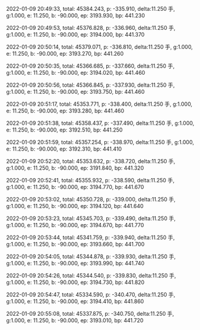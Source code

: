 2022-01-09 20:49:33, total: 45384.243, p: -335.910, delta:11.250 手, g:1.000, e: 11.250, b: -90.000, ep: 3193.930, bp: 441.230

2022-01-09 20:49:53, total: 45376.828, p: -336.960, delta:11.250 手, g:1.000, e: 11.250, b: -90.000, ep: 3194.000, bp: 441.370

2022-01-09 20:50:14, total: 45379.071, p: -336.810, delta:11.250 手, g:1.000, e: 11.250, b: -90.000, ep: 3193.270, bp: 441.260

2022-01-09 20:50:35, total: 45366.685, p: -337.660, delta:11.250 手, g:1.000, e: 11.250, b: -90.000, ep: 3194.020, bp: 441.460

2022-01-09 20:50:56, total: 45366.845, p: -337.930, delta:11.250 手, g:1.000, e: 11.250, b: -90.000, ep: 3193.750, bp: 441.460

2022-01-09 20:51:17, total: 45353.771, p: -338.400, delta:11.250 手, g:1.000, e: 11.250, b: -90.000, ep: 3193.280, bp: 441.460

2022-01-09 20:51:38, total: 45358.437, p: -337.490, delta:11.250 手, g:1.000, e: 11.250, b: -90.000, ep: 3192.510, bp: 441.250

2022-01-09 20:51:59, total: 45357.254, p: -338.970, delta:11.250 手, g:1.000, e: 11.250, b: -90.000, ep: 3192.310, bp: 441.410

2022-01-09 20:52:20, total: 45353.632, p: -338.720, delta:11.250 手, g:1.000, e: 11.250, b: -90.000, ep: 3191.840, bp: 441.320

2022-01-09 20:52:41, total: 45355.932, p: -338.590, delta:11.250 手, g:1.000, e: 11.250, b: -90.000, ep: 3194.770, bp: 441.670

2022-01-09 20:53:02, total: 45350.728, p: -339.000, delta:11.250 手, g:1.000, e: 11.250, b: -90.000, ep: 3194.120, bp: 441.640

2022-01-09 20:53:23, total: 45345.703, p: -339.490, delta:11.250 手, g:1.000, e: 11.250, b: -90.000, ep: 3194.670, bp: 441.770

2022-01-09 20:53:44, total: 45341.759, p: -339.940, delta:11.250 手, g:1.000, e: 11.250, b: -90.000, ep: 3193.660, bp: 441.700

2022-01-09 20:54:05, total: 45344.878, p: -339.930, delta:11.250 手, g:1.000, e: 11.250, b: -90.000, ep: 3193.990, bp: 441.740

2022-01-09 20:54:26, total: 45344.540, p: -339.830, delta:11.250 手, g:1.000, e: 11.250, b: -90.000, ep: 3194.730, bp: 441.820

2022-01-09 20:54:47, total: 45334.590, p: -340.470, delta:11.250 手, g:1.000, e: 11.250, b: -90.000, ep: 3194.410, bp: 441.860

2022-01-09 20:55:08, total: 45337.875, p: -340.750, delta:11.250 手, g:1.000, e: 11.250, b: -90.000, ep: 3193.010, bp: 441.720